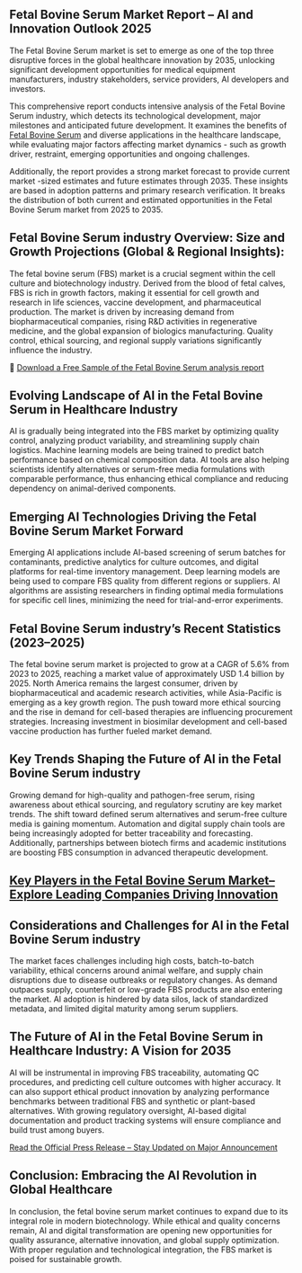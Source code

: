 ## Fetal Bovine Serum Market Report – AI and Innovation Outlook 2025

The Fetal Bovine Serum market is set to emerge as one of the top three disruptive forces in the global healthcare innovation by 2035, unlocking significant development opportunities for medical equipment manufacturers, industry stakeholders, service providers, AI developers and investors.

This comprehensive report conducts intensive analysis of the Fetal Bovine Serum industry, which detects its technological development, major milestones and anticipated future development. It examines the benefits of [Fetal Bovine Serum](https://www.marketresearchfuture.com/reports/fetal-bovine-serum-market-7377) and diverse applications in the healthcare landscape, while evaluating major factors affecting market dynamics - such as growth driver, restraint, emerging opportunities and ongoing challenges.

Additionally, the report provides a strong market forecast to provide current market -sized estimates and future estimates through 2035. These insights are based in adoption patterns and primary research verification. It breaks the distribution of both current and estimated opportunities in the Fetal Bovine Serum market from 2025 to 2035.

## Fetal Bovine Serum industry Overview: Size and Growth Projections (Global & Regional Insights):

The fetal bovine serum (FBS) market is a crucial segment within the cell culture and biotechnology industry. Derived from the blood of fetal calves, FBS is rich in growth factors, making it essential for cell growth and research in life sciences, vaccine development, and pharmaceutical production. The market is driven by increasing demand from biopharmaceutical companies, rising R&D activities in regenerative medicine, and the global expansion of biologics manufacturing. Quality control, ethical sourcing, and regional supply variations significantly influence the industry.

🎯 [Download a Free Sample of the Fetal Bovine Serum analysis report](https://www.marketresearchfuture.com/sample_request/7377)

## Evolving Landscape of AI in the Fetal Bovine Serum in Healthcare Industry

AI is gradually being integrated into the FBS market by optimizing quality control, analyzing product variability, and streamlining supply chain logistics. Machine learning models are being trained to predict batch performance based on chemical composition data. AI tools are also helping scientists identify alternatives or serum-free media formulations with comparable performance, thus enhancing ethical compliance and reducing dependency on animal-derived components.

## Emerging AI Technologies Driving the Fetal Bovine Serum Market Forward

Emerging AI applications include AI-based screening of serum batches for contaminants, predictive analytics for culture outcomes, and digital platforms for real-time inventory management. Deep learning models are being used to compare FBS quality from different regions or suppliers. AI algorithms are assisting researchers in finding optimal media formulations for specific cell lines, minimizing the need for trial-and-error experiments.

## Fetal Bovine Serum industry’s Recent Statistics (2023–2025)

The fetal bovine serum market is projected to grow at a CAGR of 5.6% from 2023 to 2025, reaching a market value of approximately USD 1.4 billion by 2025. North America remains the largest consumer, driven by biopharmaceutical and academic research activities, while Asia-Pacific is emerging as a key growth region. The push toward more ethical sourcing and the rise in demand for cell-based therapies are influencing procurement strategies. Increasing investment in biosimilar development and cell-based vaccine production has further fueled market demand.

## Key Trends Shaping the Future of AI in the Fetal Bovine Serum industry

Growing demand for high-quality and pathogen-free serum, rising awareness about ethical sourcing, and regulatory scrutiny are key market trends. The shift toward defined serum alternatives and serum-free culture media is gaining momentum. Automation and digital supply chain tools are being increasingly adopted for better traceability and forecasting. Additionally, partnerships between biotech firms and academic institutions are boosting FBS consumption in advanced therapeutic development.

## [Key Players in the Fetal Bovine Serum Market– Explore Leading Companies Driving Innovation](https://www.marketresearchfuture.com/reports/fetal-bovine-serum-market/companies)

## Considerations and Challenges for AI in the Fetal Bovine Serum industry

The market faces challenges including high costs, batch-to-batch variability, ethical concerns around animal welfare, and supply chain disruptions due to disease outbreaks or regulatory changes. As demand outpaces supply, counterfeit or low-grade FBS products are also entering the market. AI adoption is hindered by data silos, lack of standardized metadata, and limited digital maturity among serum suppliers.

## The Future of AI in the Fetal Bovine Serum in Healthcare Industry: A Vision for 2035

AI will be instrumental in improving FBS traceability, automating QC procedures, and predicting cell culture outcomes with higher accuracy. It can also support ethical product innovation by analyzing performance benchmarks between traditional FBS and synthetic or plant-based alternatives. With growing regulatory oversight, AI-based digital documentation and product tracking systems will ensure compliance and build trust among buyers.

[Read the Official Press Release – Stay Updated on Major Announcement](https://www.marketresearchfuture.com/press-release/fetal-bovine-serum-market)

## Conclusion: Embracing the AI Revolution in Global Healthcare

In conclusion, the fetal bovine serum market continues to expand due to its integral role in modern biotechnology. While ethical and quality concerns remain, AI and digital transformation are opening new opportunities for quality assurance, alternative innovation, and global supply optimization. With proper regulation and technological integration, the FBS market is poised for sustainable growth.